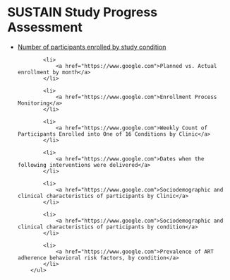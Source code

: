 <h1>SUSTAIN Study Progress Assessment</h1>

<ul>
			<li>
				<a href="https://www.bu.edu/sph/">Number of participants enrolled by study condition</a>
			</li>
			
			<li>
				<a href="https://www.google.com">Planned vs. Actual enrollment by month</a>
			</li>
			
			<li>
				<a href="https://www.google.com">Enrollment Process Monitoring</a>
			</li>
			
			<li>
				<a href="https://www.google.com">Weekly Count of Participants Enrolled into One of 16 Conditions by Clinic</a>
			</li>
			
			<li>
				<a href="https://www.google.com">Dates when the following interventions were delivered</a>
			</li>
			
			<li>
				<a href="https://www.google.com">Sociodemographic and clinical characteristics of participants by Clinic</a>
			</li>
			
			<li>
				<a href="https://www.google.com">Sociodemographic and clinical characteristics of participants by condition</a>
			</li>
			
			<li>
				<a href="https://www.google.com">Prevalence of ART adherence behavioral risk factors, by condition</a>
			</li>
		</ul>
